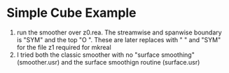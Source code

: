 # Simple Cube Example

1. run the smoother over z0.rea. 
   The streamwise and spanwise boundary is "SYM" and the top "O  ".
   These are later replaces with "   " and "SYM" for the file z1 required for mkreal
2. I tried both the classic smoother with no "surface smoothing" (smoother.usr) and the surface smoothign routine (surface.usr)
